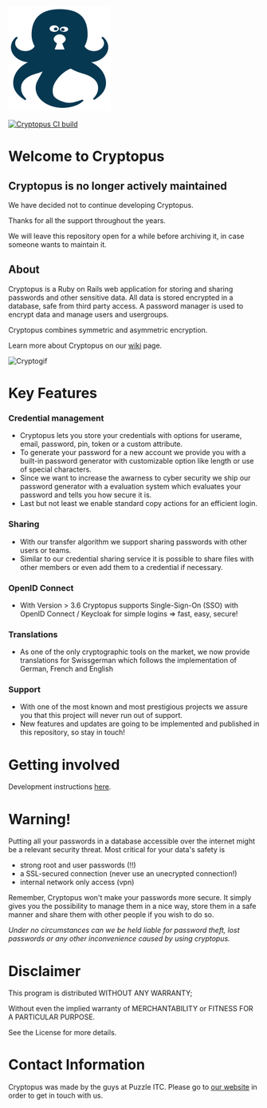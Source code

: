 
![logo](https://raw.githubusercontent.com/puzzle/cryptopus/57f8ad8de410e4a0ba16227620727787f22c7d1c/frontend/public/assets/images/cryptopussy.svg)

[![Cryptopus CI build](https://github.com/puzzle/cryptopus/actions/workflows/build.yml/badge.svg)](https://github.com/puzzle/cryptopus/actions/workflows/build.yml)
# Welcome to Cryptopus

## Cryptopus is no longer actively maintained

We have decided not to continue developing Cryptopus.

Thanks for all the support throughout the years.

We will leave this repository open for a while before archiving it, in case someone wants to maintain it.

## About

Cryptopus is a Ruby on Rails web application for storing and sharing
passwords and other sensitive data.
All data is stored encrypted in a database, safe from third party access.
A password manager is used to encrypt data and manage users and usergroups.

Cryptopus combines symmetric and asymmetric encryption.

Learn more about Cryptopus on our [wiki](https://github.com/puzzle/cryptopus/wiki) page.

![Cryptogif](https://github.com/puzzle/cryptopus/assets/88040929/64d10f03-b2b4-4dc8-9153-ab01d38c0947)

# Key Features
### Credential management
- Cryptopus lets you store your credentials with options for userame, email, password, pin, token or
  a custom attribute.
- To generate your password for a new account we provide you with a built-in password generator with
  customizable option like length or use of special characters.
- Since we want to increase the awarness to cyber security we ship our password generator with a
  evaluation system which evaluates your password and tells you how secure it is.
- Last but not least we enable standard copy actions for an efficient login.

### Sharing
- With our transfer algorithm we support sharing passwords with other users or teams.
- Similar to our credential sharing service it is possible to share files with other members or
  even add them to a credential if necessary.

### OpenID Connect
- With Version > 3.6 Cryptopus supports Single-Sign-On (SSO) with OpenID Connect / Keycloak for
  simple logins => fast, easy, secure!

### Translations
- As one of the only cryptographic tools on the market, we now provide translations for Swissgerman
  which follows the implementation of German, French and English

### Support
- With one of the most known and most prestigious projects we assure you that this
  project will never run out of support.
- New features and updates are going to be implemented and published in this repository, so
  stay in touch!

# Getting involved

Development instructions [here][setup]. 

[setup]: https://github.com/puzzle/cryptopus/wiki/Development

# Warning!

Putting all your passwords in a database accessible over the internet
might be a relevant security threat. Most critical for your data's safety is

- strong root and user passwords (!!)
- a SSL-secured connection (never use an unecrypted connection!)
- internal network only access (vpn)

Remember, Cryptopus won't make your passwords more secure.
It simply gives you the possibility to manage them in a nice way,
store them in a safe manner and share them with other people if you wish to do so.

_Under no circumstances can we be held liable for password theft,
lost passwords or any other inconvenience caused by using cryptopus._

# Disclaimer

This program is distributed WITHOUT ANY WARRANTY;

Without even the implied warranty of MERCHANTABILITY
or FITNESS FOR A PARTICULAR PURPOSE.

See the License for more details.

# Contact Information

Cryptopus was made by the guys at Puzzle ITC. Please go to
[our website](http://www.puzzle.ch/) in order to get in touch
with us.

